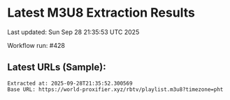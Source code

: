 # Latest M3U8 Extraction Results

Last updated: Sun Sep 28 21:35:53 UTC 2025

Workflow run: #428

## Latest URLs (Sample):
```
Extracted at: 2025-09-28T21:35:52.300569
Base URL: https://world-proxifier.xyz/rbtv/playlist.m3u8?timezone=pht

```
